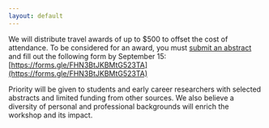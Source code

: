 ```yaml
---
layout: default
---
```

We will distribute travel awards of up to $500 to offset the cost of attendance. To be considered for an award, you must [submit an abstract](https://lmrl-bio.github.io/call) and fill out the following form by September 15: [https://forms.gle/FHN3BtJKBMtG523TA](https://forms.gle/FHN3BtJKBMtG523TA)

Priority will be given to students and early career researchers with selected abstracts and limited funding from other sources. We also believe a diversity of personal and professional backgrounds will enrich the workshop and its impact.
